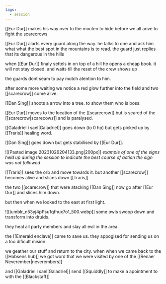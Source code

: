 ```yaml
---
tags:
  - session
---
```

[[Eur Dur]] makes his way over to the mouten to hide before we all arive to fight the scarecrows

[[Eur Dur]] alarts every guard along the way. he talks to one and ask him what what the best spot in the mountains is to read.
the guard just replies that its dangerous in the hills

when [[Eur Dur]] finaly settels in on top of a hill he opens a cheap book. it will not stay closed. and waits till the reset of the crew shows up

the guards dont seam to pay mutch atention to him.

after some more waiting we notice a red glow further into the field and two [[scarecrow]] come alive.

[[Dan Sing]] shoots a arrow into a tree. to show them who is boss. 

[[Eur Dur]] moves to the location of the [[scarecrow]] but is scared of the [[scarecrow|scarecows]] and is paralysed.

[[Galadriel i sael|Galadriel]] goes down (to 0 hp) but gets picked up by [[Traris]] healing word. 

[[Dan Sing]] goes down but gets stabilised by [[Eur Dur]].

![[Pasted image 20231026204133.png|200px]]
*example of one of the signs held up during the session to indicate the best course of action*
*the sign was not followed*

[[Traris]] sees the orb and move towards it. but another [[scarecrow]] becomes alive and slices down [[Traris]]

the two [[scarecrow]] that were atacking [[Dan Sing]] now go after [[Eur Dur]] and slices him down.


but then when we looked to the east at first light.

![[tumblr_n53yj4pPsu1qfhux7o1_500.webp]]
some owls swoop down and transform into druids.

they heal all party members and slay all evil in the area.

the [[Emerald enclave]] came to save us. they appogised for sending us on a too dificult mision.

we geather our stuff and return to the city. when when we came back to the [[Hobsens hub]] we got word that we were visited by one of the [[Renaer Neverember|neverembers]] 

and [[Galadriel i sael|Galadriel]] send [[Squiddly]] to make a apointment to with the [[Blackstaff]]